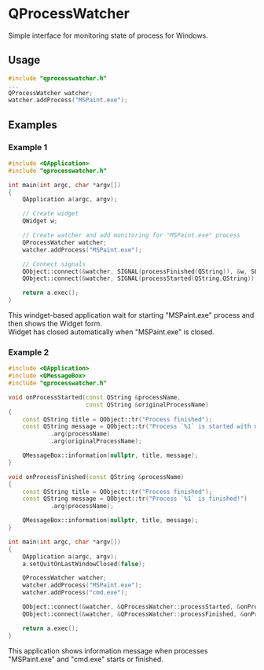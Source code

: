# QProcessWatcher
Simple interface for monitoring state of process for Windows.

## Usage
```c++
#include "qprocesswatcher.h"
...
QProcessWatcher watcher;
watcher.addProcess("MSPaint.exe");
```

## Examples

### Example 1

```c++
#include <QApplication>
#include "qprocesswatcher.h"

int main(int argc, char *argv[])
{
    QApplication a(argc, argv);

    // Create widget
    QWidget w;

    // Create watcher and add monitoring for "MSPaint.exe" process
    QProcessWatcher watcher;
    watcher.addProcess("MSPaint.exe");

    // Connect signals
    QObject::connect(&watcher, SIGNAL(processFinished(QString)), &w, SLOT(close()));
    QObject::connect(&watcher, SIGNAL(processStarted(QString,QString)), &w, SLOT(show()));

    return a.exec();
}
```

This windget-based application wait for starting "MSPaint.exe" process and then shows the Widget form.  
Widget has closed automatically when "MSPaint.exe" is closed.

### Example 2

```c++
#include <QApplication>
#include <QMessageBox>
#include "qprocesswatcher.h"

void onProcessStarted(const QString &processName,
                      const QString &originalProcessName)
{
    const QString title = QObject::tr("Process finished");
    const QString message = QObject::tr("Process `%1` is started with name `%2`!")
            .arg(processName)
            .arg(originalProcessName);

    QMessageBox::information(nullptr, title, message);
}

void onProcessFinished(const QString &processName)
{
    const QString title = QObject::tr("Process finished");
    const QString message = QObject::tr("Process `%1` is finished!")
            .arg(processName);

    QMessageBox::information(nullptr, title, message);
}

int main(int argc, char *argv[])
{
    QApplication a(argc, argv);
    a.setQuitOnLastWindowClosed(false);

    QProcessWatcher watcher;
    watcher.addProcess("MSPaint.exe");
    watcher.addProcess("cmd.exe");

    QObject::connect(&watcher, &QProcessWatcher::processStarted, &onProcessStarted);
    QObject::connect(&watcher, &QProcessWatcher::processFinished, &onProcessFinished);

    return a.exec();
}
```

This application shows information message when processes "MSPaint.exe" and "cmd.exe" starts or finished.



